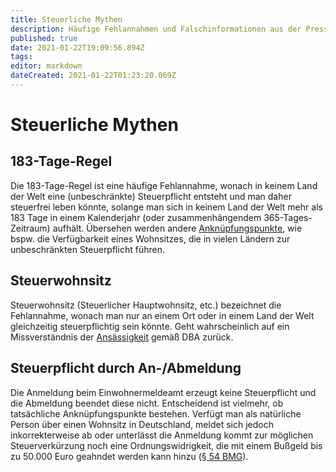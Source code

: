 ```yaml
---
title: Steuerliche Mythen
description: Häufige Fehlannahmen und Falschinformationen aus der Presse
published: true
date: 2021-01-22T19:09:56.894Z
tags: 
editor: markdown
dateCreated: 2021-01-22T01:23:20.069Z
---
```


# Steuerliche Mythen
## 183-Tage-Regel
Die 183-Tage-Regel ist eine häufige Fehlannahme, wonach in keinem Land der Welt eine (unbeschränkte) Steuerpflicht entsteht und man daher steuerfrei leben könnte, solange man sich in keinem Land der Welt mehr als 183 Tage in einem Kalenderjahr (oder zusammenhängendem 365-Tages-Zeitraum) aufhält. Übersehen werden andere [Anknüpfungspunkte](/unbeschraenkte-steuerpflicht-weltweit), wie bspw. die Verfügbarkeit eines Wohnsitzes, die in vielen Ländern zur unbeschränkten Steuerpflicht führen.

## Steuerwohnsitz
Steuerwohnsitz (Steuerlicher Hauptwohnsitz, etc.) bezeichnet die Fehlannahme, wonach man nur an einem Ort oder in einem Land der Welt gleichzeitig steuerpflichtig sein könnte. Geht wahrscheinlich auf ein Missverständnis der [Ansässigkeit](/ansaessigkeit) gemäß DBA zurück.

## Steuerpflicht durch An-/Abmeldung
Die Anmeldung beim Einwohnermeldeamt erzeugt keine Steuerpflicht und die Abmeldung beendet diese nicht. Entscheidend ist vielmehr, ob tatsächliche Anknüpfungspunkte bestehen. Verfügt man als natürliche Person über einen Wohnsitz in Deutschland, meldet sich jedoch inkorrekterweise ab oder unterlässt die Anmeldung kommt zur möglichen Steuerverkürzung noch eine Ordnungswidrigkeit, die mit einem Bußgeld bis zu 50.000 Euro geahndet werden kann hinzu ([§ 54 BMG](https://www.gesetze-im-internet.de/bmg/__54.html)).

